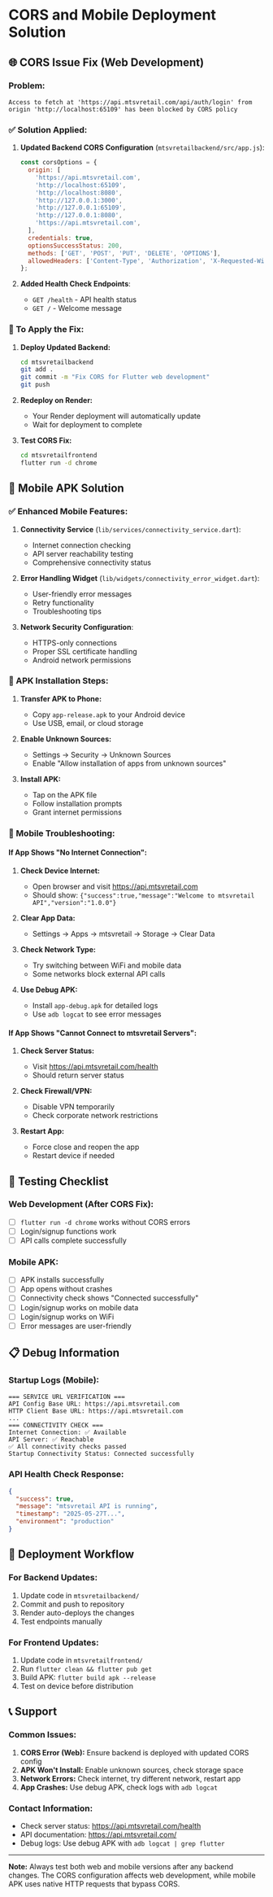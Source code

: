 # CORS and Mobile Deployment Solution

## 🌐 CORS Issue Fix (Web Development)

### Problem:
```
Access to fetch at 'https://api.mtsvretail.com/api/auth/login' from origin 'http://localhost:65109' has been blocked by CORS policy
```

### ✅ Solution Applied:

1. **Updated Backend CORS Configuration** (`mtsvretailbackend/src/app.js`):
   ```javascript
   const corsOptions = {
     origin: [
       'https://api.mtsvretail.com',
       'http://localhost:65109',
       'http://localhost:8080',
       'http://127.0.0.1:3000',
       'http://127.0.0.1:65109',
       'http://127.0.0.1:8080',
       'https://api.mtsvretail.com',
     ],
     credentials: true,
     optionsSuccessStatus: 200,
     methods: ['GET', 'POST', 'PUT', 'DELETE', 'OPTIONS'],
     allowedHeaders: ['Content-Type', 'Authorization', 'X-Requested-With'],
   };
   ```

2. **Added Health Check Endpoints**:
   - `GET /health` - API health status
   - `GET /` - Welcome message

### 🚀 To Apply the Fix:

1. **Deploy Updated Backend:**
   ```bash
   cd mtsvretailbackend
   git add .
   git commit -m "Fix CORS for Flutter web development"
   git push
   ```

2. **Redeploy on Render:**
   - Your Render deployment will automatically update
   - Wait for deployment to complete

3. **Test CORS Fix:**
   ```bash
   cd mtsvretailfrontend
   flutter run -d chrome
   ```

## 📱 Mobile APK Solution

### ✅ Enhanced Mobile Features:

1. **Connectivity Service** (`lib/services/connectivity_service.dart`):
   - Internet connection checking
   - API server reachability testing
   - Comprehensive connectivity status

2. **Error Handling Widget** (`lib/widgets/connectivity_error_widget.dart`):
   - User-friendly error messages
   - Retry functionality
   - Troubleshooting tips

3. **Network Security Configuration**:
   - HTTPS-only connections
   - Proper SSL certificate handling
   - Android network permissions

### 📱 APK Installation Steps:

1. **Transfer APK to Phone:**
   - Copy `app-release.apk` to your Android device
   - Use USB, email, or cloud storage

2. **Enable Unknown Sources:**
   - Settings → Security → Unknown Sources
   - Enable "Allow installation of apps from unknown sources"

3. **Install APK:**
   - Tap on the APK file
   - Follow installation prompts
   - Grant internet permissions

### 🔧 Mobile Troubleshooting:

#### If App Shows "No Internet Connection":

1. **Check Device Internet:**
   - Open browser and visit https://api.mtsvretail.com
   - Should show: `{"success":true,"message":"Welcome to mtsvretail API","version":"1.0.0"}`

2. **Clear App Data:**
   - Settings → Apps → mtsvretail → Storage → Clear Data

3. **Check Network Type:**
   - Try switching between WiFi and mobile data
   - Some networks block external API calls

4. **Use Debug APK:**
   - Install `app-debug.apk` for detailed logs
   - Use `adb logcat` to see error messages

#### If App Shows "Cannot Connect to mtsvretail Servers":

1. **Check Server Status:**
   - Visit https://api.mtsvretail.com/health
   - Should return server status

2. **Check Firewall/VPN:**
   - Disable VPN temporarily
   - Check corporate network restrictions

3. **Restart App:**
   - Force close and reopen the app
   - Restart device if needed

## 🧪 Testing Checklist

### Web Development (After CORS Fix):
- [ ] `flutter run -d chrome` works without CORS errors
- [ ] Login/signup functions work
- [ ] API calls complete successfully

### Mobile APK:
- [ ] APK installs successfully
- [ ] App opens without crashes
- [ ] Connectivity check shows "Connected successfully"
- [ ] Login/signup works on mobile data
- [ ] Login/signup works on WiFi
- [ ] Error messages are user-friendly

## 📋 Debug Information

### Startup Logs (Mobile):
```
=== SERVICE URL VERIFICATION ===
API Config Base URL: https://api.mtsvretail.com
HTTP Client Base URL: https://api.mtsvretail.com
...
=== CONNECTIVITY CHECK ===
Internet Connection: ✅ Available
API Server: ✅ Reachable
✅ All connectivity checks passed
Startup Connectivity Status: Connected successfully
```

### API Health Check Response:
```json
{
  "success": true,
  "message": "mtsvretail API is running",
  "timestamp": "2025-05-27T...",
  "environment": "production"
}
```

## 🔄 Deployment Workflow

### For Backend Updates:
1. Update code in `mtsvretailbackend/`
2. Commit and push to repository
3. Render auto-deploys the changes
4. Test endpoints manually

### For Frontend Updates:
1. Update code in `mtsvretailfrontend/`
2. Run `flutter clean && flutter pub get`
3. Build APK: `flutter build apk --release`
4. Test on device before distribution

## 📞 Support

### Common Issues:

1. **CORS Error (Web):** Ensure backend is deployed with updated CORS config
2. **APK Won't Install:** Enable unknown sources, check storage space
3. **Network Errors:** Check internet, try different network, restart app
4. **App Crashes:** Use debug APK, check logs with `adb logcat`

### Contact Information:
- Check server status: https://api.mtsvretail.com/health
- API documentation: https://api.mtsvretail.com/
- Debug logs: Use debug APK with `adb logcat | grep flutter`

---

**Note:** Always test both web and mobile versions after any backend changes. The CORS configuration affects web development, while mobile APK uses native HTTP requests that bypass CORS. 